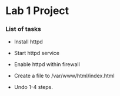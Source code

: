 # Lab 1 Project

### List of tasks 
- Install httpd

- Start httpd service
- Enable httpd within firewall
- Create a file to /var/www/html/index.html
- Undo 1-4 steps.